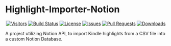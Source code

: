 # Highlight-Importer-Notion

<div align="center" markdown="1">
  
[![Visitors](https://api.visitorbadge.io/api/visitors?path=https%3A%2F%2Fgithub.com%2Fxristosl0610%2FHighlight-Importer-Notion&label=visitors&countColor=%23263759&style=flat&labelStyle=none)](https://visitorbadge.io/status?path=https%3A%2F%2Fgithub.com%2Fxristosl0610%2FHighlight-Importer-Notion)
[![Build Status](https://img.shields.io/badge/build-passing-brightgreen)](https://github.com/xristosl0610/Highlight-Importer-Notion/actions)
[![License](https://img.shields.io/badge/license-MIT-blue)](./LICENSE)
[![Issues](https://img.shields.io/github/issues/xristosl0610/Highlight-Importer-Notion)](https://github.com/xristosl0610/Highlight-Importer-Notion/issues)
[![Pull Requests](https://img.shields.io/github/issues-pr/xristosl0610/Highlight-Importer-Notion)](https://github.com/xristosl0610/Highlight-Importer-Notion/pulls)
[![Downloads](https://img.shields.io/badge/downloads-available-brightgreen)](https://github.com/xristosl0610/Highlight-Importer-Notion/releases)

</div>

A project utilizing Notion API, to import Kindle highlights from a CSV file into a custom Notion Database.
